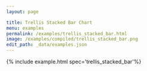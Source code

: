 ```yaml
---
layout: page

title: Trellis Stacked Bar Chart
menu: examples
permalink: /examples/trellis_stacked_bar.html
image: /examples/compiled/trellis_stacked_bar.png
edit_path: _data/examples.json
---
```




{% include example.html spec='trellis_stacked_bar'%}
